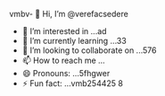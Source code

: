 vmbv- 👋 Hi, I’m @verefacsedere
- 👀 I’m interested in ...ad
- 🌱 I’m currently learning ...33
- 💞️ I’m looking to collaborate on ...576
- 📫 How to reach me ...
- 😄 Pronouns: ...5fhgwer
- ⚡ Fun fact: ...vmb254425
8
<!---
verefacsedere/verefacsedere is a ✨ special ✨ repository because its `README.md` (this file) appears on your GitHub profile.54
You can click the Preview link to take a look at your changes.
--->
